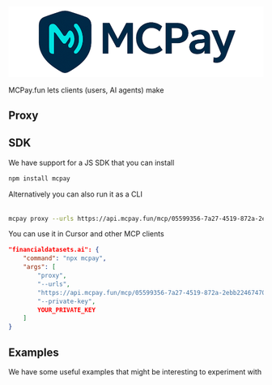 ![](/assets/gh_cover.png)

MCPay.fun lets clients (users, AI agents) make 

## Proxy

## SDK

We have support for a JS SDK that you can install 

```sh
npm install mcpay
```

Alternatively you can also run it as a CLI

```sh

mcpay proxy --urls https://api.mcpay.fun/mcp/05599356-7a27-4519-872a-2ebb22467470 --private-key YOUR_PRIVATE_KEY

```

You can use it in Cursor and other MCP clients

```json
"financialdatasets.ai": {
    "command": "npx mcpay",
    "args": [
        "proxy",
        "--urls",
        "https://api.mcpay.fun/mcp/05599356-7a27-4519-872a-2ebb22467470",
        "--private-key",
        YOUR_PRIVATE_KEY
    ]
}
```

## Examples

We have some useful examples that might be interesting to experiment with

